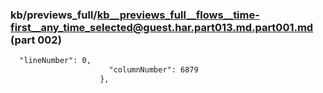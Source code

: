### kb/previews_full/kb__previews_full__flows__time-first__any_time_selected@guest.har.part013.md.part001.md (part 002)

```md
  "lineNumber": 0,
                      "columnNumber": 6879
                    },
            
```

```
